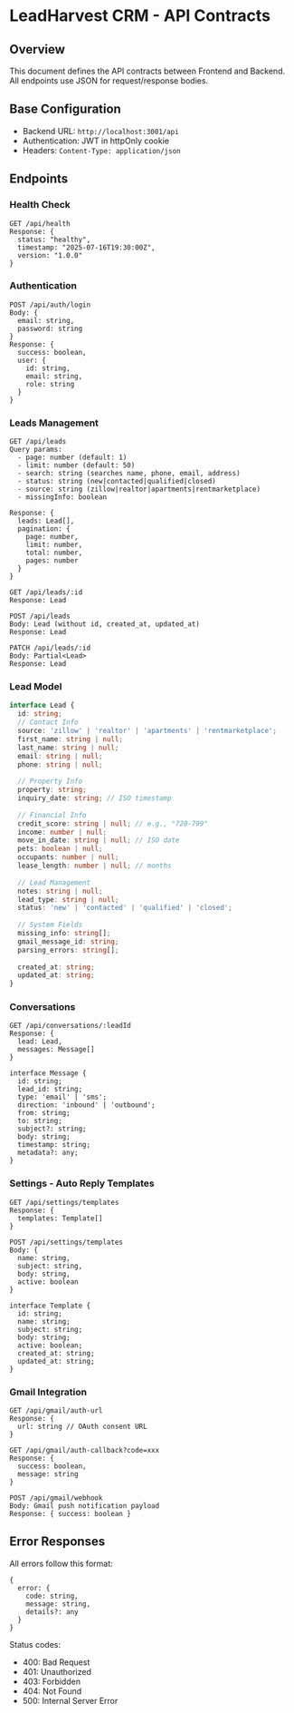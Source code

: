 # LeadHarvest CRM - API Contracts

## Overview
This document defines the API contracts between Frontend and Backend. All endpoints use JSON for request/response bodies.

## Base Configuration
- Backend URL: `http://localhost:3001/api`
- Authentication: JWT in httpOnly cookie
- Headers: `Content-Type: application/json`

## Endpoints

### Health Check
```
GET /api/health
Response: {
  status: "healthy",
  timestamp: "2025-07-16T19:30:00Z",
  version: "1.0.0"
}
```

### Authentication
```
POST /api/auth/login
Body: {
  email: string,
  password: string
}
Response: {
  success: boolean,
  user: {
    id: string,
    email: string,
    role: string
  }
}
```

### Leads Management
```
GET /api/leads
Query params:
  - page: number (default: 1)
  - limit: number (default: 50)
  - search: string (searches name, phone, email, address)
  - status: string (new|contacted|qualified|closed)
  - source: string (zillow|realtor|apartments|rentmarketplace)
  - missingInfo: boolean

Response: {
  leads: Lead[],
  pagination: {
    page: number,
    limit: number,
    total: number,
    pages: number
  }
}

GET /api/leads/:id
Response: Lead

POST /api/leads
Body: Lead (without id, created_at, updated_at)
Response: Lead

PATCH /api/leads/:id
Body: Partial<Lead>
Response: Lead
```

### Lead Model
```typescript
interface Lead {
  id: string;
  // Contact Info
  source: 'zillow' | 'realtor' | 'apartments' | 'rentmarketplace';
  first_name: string | null;
  last_name: string | null;
  email: string | null;
  phone: string | null;
  
  // Property Info
  property: string;
  inquiry_date: string; // ISO timestamp
  
  // Financial Info
  credit_score: string | null; // e.g., "720-799"
  income: number | null;
  move_in_date: string | null; // ISO date
  pets: boolean | null;
  occupants: number | null;
  lease_length: number | null; // months
  
  // Lead Management
  notes: string | null;
  lead_type: string | null;
  status: 'new' | 'contacted' | 'qualified' | 'closed';
  
  // System Fields
  missing_info: string[];
  gmail_message_id: string;
  parsing_errors: string[];
  
  created_at: string;
  updated_at: string;
}
```

### Conversations
```
GET /api/conversations/:leadId
Response: {
  lead: Lead,
  messages: Message[]
}

interface Message {
  id: string;
  lead_id: string;
  type: 'email' | 'sms';
  direction: 'inbound' | 'outbound';
  from: string;
  to: string;
  subject?: string;
  body: string;
  timestamp: string;
  metadata?: any;
}
```

### Settings - Auto Reply Templates
```
GET /api/settings/templates
Response: {
  templates: Template[]
}

POST /api/settings/templates
Body: {
  name: string,
  subject: string,
  body: string,
  active: boolean
}

interface Template {
  id: string;
  name: string;
  subject: string;
  body: string;
  active: boolean;
  created_at: string;
  updated_at: string;
}
```

### Gmail Integration
```
GET /api/gmail/auth-url
Response: {
  url: string // OAuth consent URL
}

GET /api/gmail/auth-callback?code=xxx
Response: {
  success: boolean,
  message: string
}

POST /api/gmail/webhook
Body: Gmail push notification payload
Response: { success: boolean }
```

## Error Responses
All errors follow this format:
```
{
  error: {
    code: string,
    message: string,
    details?: any
  }
}
```

Status codes:
- 400: Bad Request
- 401: Unauthorized
- 403: Forbidden
- 404: Not Found
- 500: Internal Server Error